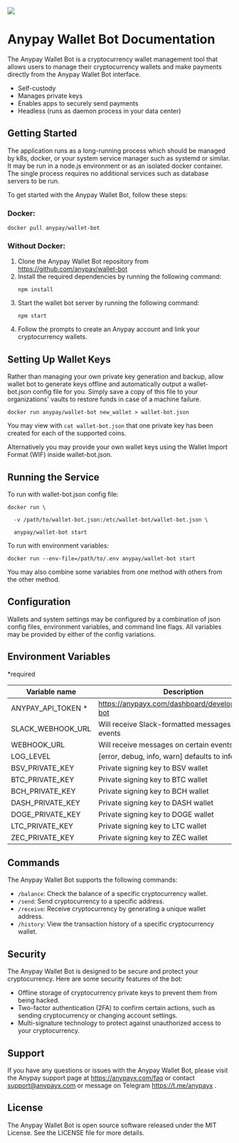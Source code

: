 ![](https://bico.media/ea8205469186c12f6b23866d3ef50ab84f6f6b82dab43075e0229ab32ca6f5bc)

# Anypay Wallet Bot Documentation

The Anypay Wallet Bot is a cryptocurrency wallet management tool that allows users to manage their cryptocurrency wallets and make payments directly from the Anypay Wallet Bot interface.

 - Self-custody
 - Manages private keys 
 - Enables apps to securely send payments
 - Headless (runs as daemon process in your data center) 

## Getting Started

The application runs as a long-running process which should be managed by k8s, docker, or your system service manager such as systemd or similar. It may be run in a node.js environment or as an isolated docker container. The single process requires no additional services such as database servers to be run.

To get started with the Anypay Wallet Bot, follow these steps:

### Docker:
```
docker pull anypay/wallet-bot
```

### Without Docker:

1. Clone the Anypay Wallet Bot repository from https://github.com/anypay/wallet-bot
2. Install the required dependencies by running the following command:
   ```
   npm install
   ```
3. Start the wallet bot server by running the following command:
   ```
   npm start
   ```
4. Follow the prompts to create an Anypay account and link your cryptocurrency wallets.



## Setting Up Wallet Keys

Rather than managing your own private key generation and backup, allow wallet bot to generate keys offline and automatically output a wallet-bot.json config file for you. Simply save a copy of this file to your organizations' vaults to restore funds in case of a machine failure.



```
docker run anypay/wallet-bot new_wallet > wallet-bot.json
```

You may view with `cat wallet-bot.json` that one private key has been created for each of the supported coins.

Alternatively you may provide your own wallet keys using the Wallet Import Format (WIF) inside wallet-bot.json.

## Running the Service

To run with wallet-bot.json config file:


```
docker run \

  -v /path/to/wallet-bot.json:/etc/wallet-bot/wallet-bot.json \
  
  anypay/wallet-bot start
```

To run with environment variables:

```
docker run --env-file=/path/to/.env anypay/wallet-bot start
```

You may also combine some variables from one method with others from the other method.

## Configuration

Wallets and system settings may be configured by a combination of json config files, environment variables, and command line flags. All variables may be provided by either of the config variations.

## Environment Variables

*required

| Variable name                         | Description                   |
|---------------------------------------|-------------------------------|
| ANYPAY_API\_TOKEN *                     | https://anypayx.com/dashboard/developer/wallet-bot |
| SLACK_WEBHOOK\_URL							| Will receive Slack-formatted messages on certain events |
| WEBHOOK_URL									| Will receive messages on certain events |
| LOG_LEVEL									| [error, debug, info, warn] defaults to info |
| BSV_PRIVATE\_KEY                       | Private signing key to BSV wallet      |
| BTC_PRIVATE\_KEY      						| Private signing key to BTC wallet            |
| BCH_PRIVATE\_KEY      						| Private signing key to BCH wallet           |
| DASH_PRIVATE\_KEY      					| Private signing key to DASH wallet           |
| DOGE_PRIVATE\_KEY      					| Private signing key to DOGE wallet           |
| LTC_PRIVATE\_KEY      						| Private signing key to LTC wallet           |
| ZEC_PRIVATE\_KEY      						| Private signing key to ZEC wallet           |  

  


## Commands

The Anypay Wallet Bot supports the following commands:

- `/balance`: Check the balance of a specific cryptocurrency wallet.
- `/send`: Send cryptocurrency to a specific address.
- `/receive`: Receive cryptocurrency by generating a unique wallet address.
- `/history`: View the transaction history of a specific cryptocurrency wallet.


## Security

The Anypay Wallet Bot is designed to be secure and protect your cryptocurrency. Here are some security features of the bot:

- Offline storage of cryptocurrency private keys to prevent them from being hacked.
- Two-factor authentication (2FA) to confirm certain actions, such as sending cryptocurrency or changing account settings.
- Multi-signature technology to protect against unauthorized access to your cryptocurrency.

## Support

If you have any questions or issues with the Anypay Wallet Bot, please visit the Anypay support page at https://anypayx.com/faq or contact support@anypayx.com or message on Telegram https://t.me/anypayx .

## License

The Anypay Wallet Bot is open source software released under the MIT License. See the LICENSE file for more details.